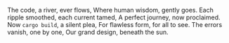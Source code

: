 The code, a river, ever flows,
Where human wisdom, gently goes.
Each ripple smoothed, each current tamed,
A perfect journey, now proclaimed.
Now `cargo build`, a silent plea,
For flawless form, for all to see.
The errors vanish, one by one,
Our grand design, beneath the sun.

